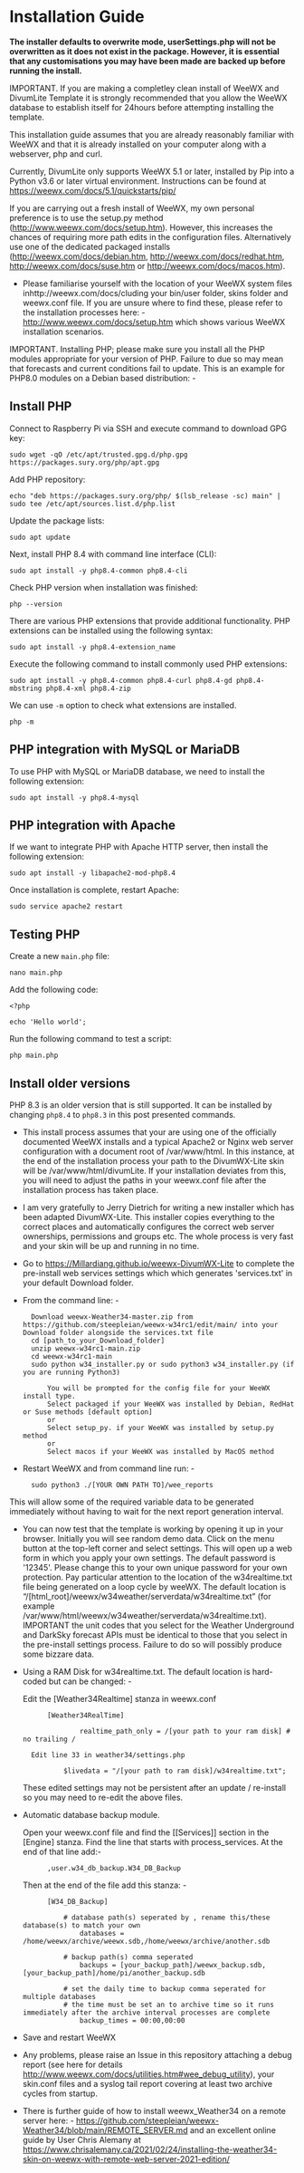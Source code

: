 # Installation Guide

**The installer defaults to overwrite mode, userSettings.php will not be overwritten as it does not exist in the package. However, it is essential that any customisations you may have been made are backed up before running the install.**

IMPORTANT. If you are making a completley clean install of WeeWX and DivumLite Template it is strongly recommended that you allow the WeeWX database to establish itself for 24hours before attempting installing the template.

This installation guide assumes that you are already reasonably familiar with WeeWX and that it is already installed on your computer along with a webserver, php and curl.

Currently, DivumLite only supports WeeWX 5.1 or later, installed by Pip into a Python v3.6 or later virtual environment. Instructions can be found at https://weewx.com/docs/5.1/quickstarts/pip/

If you are carrying out a fresh install of WeeWX, my own personal preference is to use the setup.py method (http://www.weewx.com/docs/setup.htm). However, this increases the chances of requiring more path edits in the configuration files. Alternatively use one of the dedicated packaged installs (http://weewx.com/docs/debian.htm, http://weewx.com/docs/redhat.htm, http://weewx.com/docs/suse.htm or http://weewx.com/docs/macos.htm).

* Please familiarise yourself with the location of your WeeWX system files inhttp://weewx.com/docs/cluding your bin/user folder, skins folder and weewx.conf file. If you are unsure where to find these, please refer to the installation processes here: - http://www.weewx.com/docs/setup.htm which shows various WeeWX installation scenarios.

IMPORTANT. Installing PHP; please make sure you install all the PHP modules appropriate for your version of PHP. Failure to due so may mean that forecasts and current conditions fail to update. This is an example for PHP8.0 modules on a Debian based distribution: -

<h2 class="wp-block-heading">Install PHP</h2>

<p>Connect to Raspberry Pi via SSH and execute command to download GPG key:</p>

<pre class="highlighter"><code class="language-plaintext no-line-numbers">sudo wget -qO /etc/apt/trusted.gpg.d/php.gpg https://packages.sury.org/php/apt.gpg</code></pre>

<p>Add PHP repository:</p>

<pre class="highlighter"><code class="language-plaintext no-line-numbers">echo "deb https://packages.sury.org/php/ $(lsb_release -sc) main" | sudo tee /etc/apt/sources.list.d/php.list</code></pre>

<p>Update the package lists:</p>

<pre class="highlighter"><code class="language-plaintext no-line-numbers">sudo apt update</code></pre>

<p>Next, install PHP 8.4 with command line interface (CLI):</p>

<pre class="highlighter"><code class="language-plaintext no-line-numbers">sudo apt install -y php8.4-common php8.4-cli</code></pre>

<p>Check PHP version when installation was finished:</p>

<pre class="highlighter"><code class="language-plaintext no-line-numbers">php --version</code></pre>

<p>There are various PHP extensions that provide additional functionality. PHP extensions can be installed using the following syntax:</p>

<pre class="highlighter"><code class="language-plaintext no-line-numbers">sudo apt install -y php8.4-extension_name</code></pre>

<p> Execute the following command to install commonly used PHP extensions:</p>

<pre class="highlighter"><code class="language-plaintext no-line-numbers">sudo apt install -y php8.4-common php8.4-curl php8.4-gd php8.4-mbstring php8.4-xml php8.4-zip</code></pre>

<p>We can use <code>-m</code> option to check what extensions are installed.</p>

<pre class="highlighter"><code class="language-plaintext no-line-numbers">php -m</code></pre>

<h2 class="wp-block-heading">PHP integration with MySQL or MariaDB</h2>

<p>To use PHP with MySQL or MariaDB database, we need to install the following extension:</p>

<pre class="highlighter"><code class="language-plaintext no-line-numbers">sudo apt install -y php8.4-mysql</code></pre>

<h2 class="wp-block-heading">PHP integration with Apache</h2>

<p>If we want to integrate PHP with Apache HTTP server, then install the following extension:</p>

<pre class="highlighter"><code class="language-plaintext no-line-numbers">sudo apt install -y libapache2-mod-php8.4</code></pre>

<p>Once installation is complete, restart Apache:</p>

<pre class="highlighter"><code class="language-plaintext no-line-numbers">sudo service apache2 restart</code></pre>

<h2 class="wp-block-heading">Testing PHP</h2>

<p>Create a new <code>main.php</code> file:</p>

<pre class="highlighter"><code class="language-plaintext no-line-numbers">nano main.php</code></pre>

<p>Add the following code:</p>

<pre class="highlighter"><code class="language-php">&lt;?php

echo 'Hello world';</code></pre>

<p>Run the following command to test a script:</p>

<pre class="highlighter"><code class="language-plaintext no-line-numbers">php main.php</code></pre>

<h2 class="wp-block-heading">Install older versions</h2>

<p>PHP 8.3 is an older version that is still supported. It can be installed by changing <code>php8.4</code> to <code>php8.3</code> in this post presented commands.</p></div>

    
* This install process assumes that your are using one of the officially documented WeeWX installs and a typical Apache2 or Nginx web server configuration with a document root of /var/www/html. In this instance, at the end of the installation process your path to the DivumWX-Lite skin will be /var/www/html/divumLite. If your installation deviates from this, you will need to adjust the paths in your weewx.conf file after the installation process has taken place.

* I am very gratefully to Jerry Dietrich for writing a new installer which has been adapted DivumWX-Lite. This installer copies everything to the correct places and automatically configures the correct web server ownerships, permissions and groups etc. The whole process is very fast and your skin will be up and running in no time.

* Go to https://Millardiang.github.io/weewx-DivumWX-Lite to complete the pre-install web services settings which which generates 'services.txt' in your default Download folder. 

* From the command line: - 
                
		Download weewx-Weather34-master.zip from https://github.com/steepleian/weewx-w34rc1/edit/main/ into your Download folder alongside the services.txt file
		cd [path_to_your_Download_folder]
		unzip weewx-w34rc1-main.zip
		cd weewx-w34rc1-main
		sudo python w34_installer.py or sudo python3 w34_installer.py (if you are running Python3)
		
		    You will be prompted for the config file for your WeeWX install type.
		    Select packaged if your WeeWX was installed by Debian, RedHat or Suse methods [default option]
		    or
		    Select setup_py. if your WeeWX was installed by setup.py method
		    or
		    Select macos if your WeeWX was installed by MacOS method
		


* Restart WeeWX and from command line run: -
            	
		sudo python3 ./[YOUR OWN PATH TO]/wee_reports

This will allow some of the required variable data to be generated immediately without having to wait for the next report generation interval.

* You can now test that the template is working by opening it up in your browser. Initially you will see random demo data. Click on the menu button at the top-left corner and select settings. This will open up a web form in which you apply your own settings. The default password is '12345'. Please change this to your own unique password for your own protection. Pay particular attention to the location of the w34realtime.txt file being generated on a loop cycle by weeWX. The default location is “/[html_root]/weewx/w34weather/serverdata/w34realtime.txt” (for example /var/www/html/weewx/w34weather/serverdata/w34realtime.txt). IMPORTANT the unit codes that you select for the Weather Underground and DarkSky forecast APIs must be identical to those that you select in the pre-install settings process. Failure to do so will possibly produce some bizzare data.

* Using a RAM Disk for w34realtime.txt. The default location is hard-coded but can be changed: -

	Edit the [Weather34Realtime] stanza in weewx.conf

			[Weather34RealTime]
    
    				realtime_path_only = /[your path to your ram disk] # no trailing /

        Edit line 33 in weather34/settings.php
    				
				$livedata = "/[your path to ram disk]/w34realtime.txt";

  These edited settings may not be persistent after an update / re-install so you may need to re-edit the above files.

* Automatic database backup module. 

    Open your weewx.conf file and find the [[Services]] section in the [Engine] stanza. Find the line that starts with process_services. At the end of that line add:-

			,user.w34_db_backup.W34_DB_Backup
			
   Then at the end of the file add this stanza: -

			[W34_DB_Backup]
				
				# database path(s) seperated by , rename this/these database(s) to match your own
    				databases = /home/weewx/archive/weewx.sdb,/home/weewx/archive/another.sdb
				
				# backup path(s) comma seperated 
    				backups = [your_backup_path]/weewx_backup.sdb,[your_backup_path]/home/pi/another_backup.sdb
				
				# set the daily time to backup comma seperated for multiple databases
				# the time must be set an to archive time so it runs immediately after the archive interval processes are complete
    				backup_times = 00:00,00:00
				
* Save and restart WeeWX

* Any problems, please raise an Issue in this repository attaching a debug report (see here for details http://www.weewx.com/docs/utilities.htm#wee_debug_utility), your skin.conf files and a syslog tail report covering at least two archive cycles from startup.

* There is further guide of how to install weewx_Weather34 on a remote server here: - https://github.com/steepleian/weewx-Weather34/blob/main/REMOTE_SERVER.md and an excellent online guide by User Chris Alemany at https://www.chrisalemany.ca/2021/02/24/installing-the-weather34-skin-on-weewx-with-remote-web-server-2021-edition/
